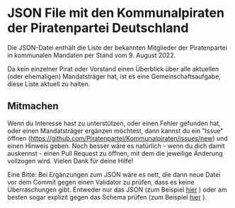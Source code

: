 # JSON File mit den Kommunalpiraten der Piratenpartei Deutschland

Die JSON-Datei enthält die Liste der bekannten Mitglieder der Piratenpartei in kommunalen Mandaten per Stand vom 9. August 2022.

Da kein einzelner Pirat oder Vorstand einen Überblick über alle aktuellen (oder ehemaligen) Mandatsträger hat, ist es eine Gemeinschaftsaufgabe, diese Liste aktuell zu halten.

## Mitmachen
Wenn du Interesse hast zu unterstützen, oder einen Fehler gefunden hat, oder einen Mandatsträger ergänzen möchtest, dann kannst du ein "Issue" öffnen (https://github.com/Piratenpartei/Kommunalpiraten/issues/new) und einen Hinweis geben. Noch besser wäre es natürlich - wenn du dich damit auskennst - einen Pull Request zu öffnen, mit dem die jeweilige Änderung vollzogen wird. 
Vielen Dank für deine Hilfe!

Eine Bitte: 
Bei Ergänzungen zum JSON wäre es nett, die dann neue Datei vor dem Commit gegen einen Validator zu prüfen, dass es keine Überraschungen gibt. Entweder nur das JSON (zum Beispiel [hier](https://jsonformatter.curiousconcept.com/#) ) oder am besten sogar explizit gegen das Schema prüfen (zum Beispiel [hier](https://www.jsonschemavalidator.net) ).